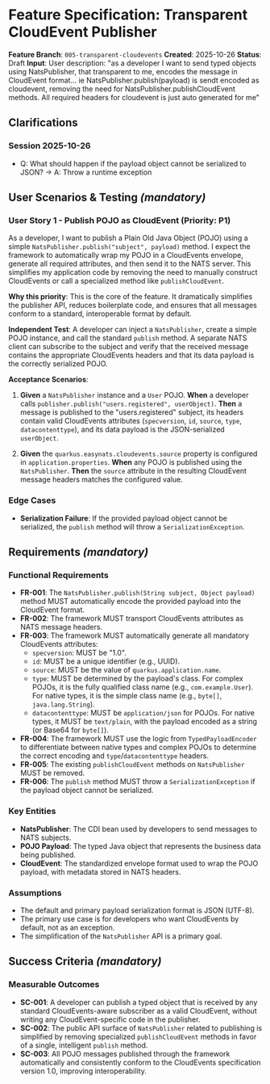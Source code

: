 # Feature Specification: Transparent CloudEvent Publisher

**Feature Branch**: `005-transparent-cloudevents`
**Created**: 2025-10-26
**Status**: Draft
**Input**: User description: "as a developer I want to send typed objects using NatsPublisher, that transparent to me, encodes the message in CloudEvent format... ie NatsPublisher.publish(payload) is sendt encoded as cloudevent, removing the need for NatsPublisher.publishCloudEvent methods. All required headers for cloudevent is just auto generated for me"

## Clarifications

### Session 2025-10-26
- Q: What should happen if the payload object cannot be serialized to JSON? → A: Throw a runtime exception

## User Scenarios & Testing *(mandatory)*

### User Story 1 - Publish POJO as CloudEvent (Priority: P1)

As a developer, I want to publish a Plain Old Java Object (POJO) using a simple `NatsPublisher.publish("subject", payload)` method. I expect the framework to automatically wrap my POJO in a CloudEvents envelope, generate all required attributes, and then send it to the NATS server. This simplifies my application code by removing the need to manually construct CloudEvents or call a specialized method like `publishCloudEvent`.

**Why this priority**: This is the core of the feature. It dramatically simplifies the publisher API, reduces boilerplate code, and ensures that all messages conform to a standard, interoperable format by default.

**Independent Test**: A developer can inject a `NatsPublisher`, create a simple POJO instance, and call the standard `publish` method. A separate NATS client can subscribe to the subject and verify that the received message contains the appropriate CloudEvents headers and that its data payload is the correctly serialized POJO.

**Acceptance Scenarios**:

1. **Given** a `NatsPublisher` instance and a `User` POJO.
   **When** a developer calls `publisher.publish("users.registered", userObject)`.
   **Then** a message is published to the "users.registered" subject, its headers contain valid CloudEvents attributes (`specversion`, `id`, `source`, `type`, `datacontenttype`), and its data payload is the JSON-serialized `userObject`.

2. **Given** the `quarkus.easynats.cloudevents.source` property is configured in `application.properties`.
   **When** any POJO is published using the `NatsPublisher`.
   **Then** the `source` attribute in the resulting CloudEvent message headers matches the configured value.

### Edge Cases

- **Serialization Failure**: If the provided payload object cannot be serialized, the `publish` method will throw a `SerializationException`.

## Requirements *(mandatory)*

### Functional Requirements

- **FR-001**: The `NatsPublisher.publish(String subject, Object payload)` method MUST automatically encode the provided payload into the CloudEvent format.
- **FR-002**: The framework MUST transport CloudEvents attributes as NATS message headers.
- **FR-003**: The framework MUST automatically generate all mandatory CloudEvents attributes:
    - `specversion`: MUST be "1.0".
    - `id`: MUST be a unique identifier (e.g., UUID).
    - `source`: MUST be the value of `quarkus.application.name`.
    - `type`: MUST be determined by the payload's class. For complex POJOs, it is the fully qualified class name (e.g., `com.example.User`). For native types, it is the simple class name (e.g., `byte[]`, `java.lang.String`).
    - `datacontenttype`: MUST be `application/json` for POJOs. For native types, it MUST be `text/plain`, with the payload encoded as a string (or Base64 for `byte[]`).
- **FR-004**: The framework MUST use the logic from `TypedPayloadEncoder` to differentiate between native types and complex POJOs to determine the correct encoding and `type`/`datacontenttype` headers.
- **FR-005**: The existing `publishCloudEvent` methods on `NatsPublisher` MUST be removed.
- **FR-006**: The `publish` method MUST throw a `SerializationException` if the payload object cannot be serialized.

### Key Entities

- **NatsPublisher**: The CDI bean used by developers to send messages to NATS subjects.
- **POJO Payload**: The typed Java object that represents the business data being published.
- **CloudEvent**: The standardized envelope format used to wrap the POJO payload, with metadata stored in NATS headers.

### Assumptions

- The default and primary payload serialization format is JSON (UTF-8).
- The primary use case is for developers who want CloudEvents by default, not as an exception.
- The simplification of the `NatsPublisher` API is a primary goal.

## Success Criteria *(mandatory)*

### Measurable Outcomes

- **SC-001**: A developer can publish a typed object that is received by any standard CloudEvents-aware subscriber as a valid CloudEvent, without writing any CloudEvent-specific code in the publisher.
- **SC-002**: The public API surface of `NatsPublisher` related to publishing is simplified by removing specialized `publishCloudEvent` methods in favor of a single, intelligent `publish` method.
- **SC-003**: All POJO messages published through the framework automatically and consistently conform to the CloudEvents specification version 1.0, improving interoperability.